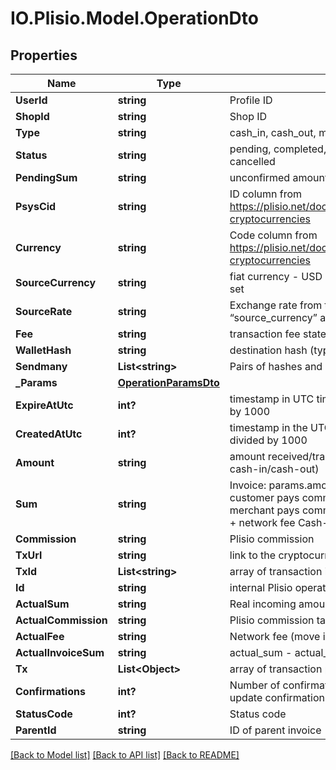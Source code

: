 # IO.Plisio.Model.OperationDto
## Properties

Name | Type | Description | Notes
------------ | ------------- | ------------- | -------------
**UserId** | **string** | Profile ID | [optional] 
**ShopId** | **string** | Shop ID | [optional] 
**Type** | **string** | cash_in, cash_out, mass_cash_out, invoice | [optional] 
**Status** | **string** | pending, completed, error, new, expired, mismatch, cancelled | [optional] 
**PendingSum** | **string** | unconfirmed amount (mempool) | [optional] 
**PsysCid** | **string** | ID column from https://plisio.net/documentation/appendices/supported-cryptocurrencies | [optional] 
**Currency** | **string** | Code column from https://plisio.net/documentation/appendices/supported-cryptocurrencies | [optional] 
**SourceCurrency** | **string** | fiat currency - USD by default or source_currency was set | [optional] 
**SourceRate** | **string** | Exchange rate from the “psys_cid” to the “source_currency” at the moment of transfer | [optional] 
**Fee** | **string** | transaction fee stated in the transfer | [optional] 
**WalletHash** | **string** | destination hash (type&#x3D;cash_out) or invoice hash | [optional] 
**Sendmany** | **List&lt;string&gt;** | Pairs of hashes and values (type&#x3D;mass_cash_out) | [optional] 
**_Params** | [**OperationParamsDto**](OperationParamsDto.md) |  | [optional] 
**ExpireAtUtc** | **int?** | timestamp in UTC timezone; it may need to be divided by 1000 | [optional] 
**CreatedAtUtc** | **int?** | timestamp in the UTC timezone; it may need to be divided by 1000 | [optional] 
**Amount** | **string** | amount received/transferred by an operation (invoice, cash-in/cash-out) | [optional] 
**Sum** | **string** | Invoice: params.amount + Plisio commission (if customer pays commission) or params.amount (if merchant pays commission) Cash-out: transfer amount + network fee Cash-in: received amount | [optional] 
**Commission** | **string** | Plisio commission | [optional] 
**TxUrl** | **string** | link to the cryptocurrency block explorer | [optional] 
**TxId** | **List&lt;string&gt;** | array of transaction ids | [optional] 
**Id** | **string** | internal Plisio operation ID | [optional] 
**ActualSum** | **string** | Real incoming amount | [optional] 
**ActualCommission** | **string** | Plisio commission taken | [optional] 
**ActualFee** | **string** | Network fee (move invoice to wallet) | [optional] 
**ActualInvoiceSum** | **string** | actual_sum - actual_commis_sim - actual_fee | [optional] 
**Tx** | **List&lt;Object&gt;** | array of transaction payment items | [optional] 
**Confirmations** | **int?** | Number of confirmations of this transaction. We don&#x27;t update confirmation after operation is confirmed | [optional] 
**StatusCode** | **int?** | Status code | [optional] 
**ParentId** | **string** | ID of parent invoice | [optional] 

[[Back to Model list]](../README.md#documentation-for-models) [[Back to API list]](../README.md#documentation-for-api-endpoints) [[Back to README]](../README.md)


